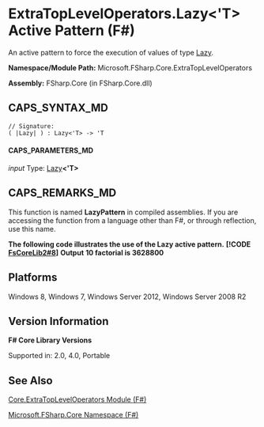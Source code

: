 # ExtraTopLevelOperators.Lazy<'T> Active Pattern (F#)

An active pattern to force the execution of values of type [Lazy](http://msdn.microsoft.com/en-us/library/b29d0af5-6efb-4a55-a278-2662a4ecc489).

**Namespace/Module Path:** Microsoft.FSharp.Core.ExtraTopLevelOperators

**Assembly:** FSharp.Core (in FSharp.Core.dll)


## CAPS_SYNTAX_MD

```
// Signature:
( |Lazy| ) : Lazy<'T> -> 'T
```

#### CAPS_PARAMETERS_MD
*input*
Type: [Lazy](http://msdn.microsoft.com/en-us/library/b29d0af5-6efb-4a55-a278-2662a4ecc489)**&lt;'T&gt;**




## CAPS_REMARKS_MD
This function is named **LazyPattern** in compiled assemblies. If you are accessing the function from a language other than F#, or through reflection, use this name.

**The following code illustrates the use of the Lazy active pattern.**
**[!CODE [FsCoreLib2#8](../CodeSnippet/VS_Snippets_Fsharp/fscorelib2/FSharp/fs/program.fs#8)]**
**Output**
**10 factorial is 3628800**
## Platforms
Windows 8, Windows 7, Windows Server 2012, Windows Server 2008 R2


## Version Information
**F# Core Library Versions**

Supported in: 2.0, 4.0, Portable




## See Also
[Core.ExtraTopLevelOperators Module &#40;F&#35;&#41;](Core.ExtraTopLevelOperators+Module+%28F%23%29.md)

[Microsoft.FSharp.Core Namespace &#40;F&#35;&#41;](Microsoft.FSharp.Core+Namespace+%28F%23%29.md)

